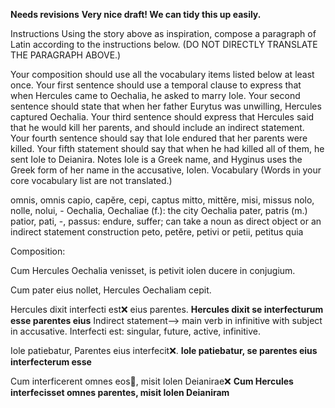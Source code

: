 **Needs revisions**
**Very nice draft!  We can tidy this up easily.**

Instructions
Using the story above as inspiration, compose a paragraph of Latin according to the instructions below. (DO NOT DIRECTLY TRANSLATE THE PARAGRAPH ABOVE.)

Your composition should use all the vocabulary items listed below at least once.
Your first sentence should use a temporal clause to express that when Hercules came to Oechalia, he asked to marry Iole.
Your second sentence should state that when her father Eurytus was unwilling, Hercules captured Oechalia.
Your third sentence should express that Hercules said that he would kill her parents, and should include an indirect statement.
Your fourth sentence should say that Iole endured that her parents were killed.
Your fifth statement should say that when he had killed all of them, he sent Iole to Deianira.
Notes
Iole is a Greek name, and Hyginus uses the Greek form of her name in the accusative, Iolen.
Vocabulary
(Words in your core vocabulary list are not translated.)

omnis, omnis
capio, capĕre, cepi, captus
mitto, mittĕre, misi, missus
nolo, nolle, nolui, -
Oechalia, Oechaliae (f.): the city Oechalia
pater, patris (m.)
patior, pati, -, passus: endure, suffer; can take a noun as direct object or an indirect statement construction
peto, petĕre, petivi or petii, petitus
quia

Composition:

Cum Hercules Oechalia venisset, is petivit iolen ducere in conjugium.

Cum pater eius nollet, Hercules Oechaliam cepit.

Hercules dixit interfecti est❌ eius parentes. **Hercules dixit se interfecturum esse parentes eius** Indirect statement--> main verb in infinitive with subject in accusative. Interfecti est: singular, future, active, infinitive. 

Iole patiebatur, Parentes eius interfecit❌. **Iole patiebatur, se parentes eius interfecterum esse**

Cum interficerent omnes eos🤔, misit Iolen Deianirae❌ **Cum Hercules interfecisset omnes parentes, misit Iolen Deianiram**

